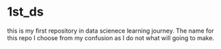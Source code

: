 # 1st_ds
this is my first repository in data scienece learning journey. The name for this repo I choose from my confusion as I do not what will going to make.

